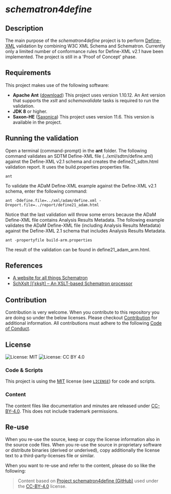 # *schematron4define*

## Description

The main purpose of the *schematron4define* project is to perform [Define-XML](https://www.cdisc.org/standards/data-exchange/define-xml) validation by combining W3C XML Schema and Schematron. Currently only a limited number of conformance rules for Define-XML v2.1 have been implemented.
The project is still in a 'Proof of Concept' phase.

## Requirements

This project makes use of the following software:

- **Apache Ant** ([download](https://downloads.apache.org/ant/)) This project uses version 1.10.12. An Ant version that supports the *xslt* and *schemavalidate* tasks is required to run the validation.
- **JDK 8** or higher.
- **Saxon-HE** ([Saxonica](https://www.saxonica.com/download/java.xml)) This project uses version 11.6. This version is available in the project.

## Running the validation

Open a terminal (command-prompt) in the **ant** folder. The following command validates an SDTM Define-XML file (../xml/sdtm/define.xml) against the Define-XML v2.1 schema and creates the define21_sdtm.html validation report. It uses the build.properties properties file.

```SHELL
ant
```

To validate the ADaM Define-XML example against the Define-XML v2.1 schema, enter the following command:

```SHELL
ant -Ddefine.file=../xml/adam/define.xml -Dreport.file=../report/define21_adam.html
```

Notice that the last validation will throw some errors because the ADaM Define-XML file contains Analysis Results Metadata.
The following example validates the ADaM Define-XML file (including Analysis Results Metadata) against the Define-XML 2.1 schema that includes Analysis Results Metadata.

```SHELL
ant -propertyfile build-arm.properties
```

The result of the validation can be found in define21_adam_arm.html.

## References

- [A website for all things Schematron](https://www.schematron.com/)
- [SchXslt [ʃˈɛksl̩t] – An XSLT-based Schematron processor](https://github.com/schxslt/schxslt)

## Contribution

Contribution is very welcome. When you contribute to this repository you are doing so under the below licenses. Please checkout [Contribution](CONTRIBUTING.md) for additional information. All contributions must adhere to the following [Code of Conduct](CODE_OF_CONDUCT.md).

## License

![License: MIT](https://img.shields.io/badge/License-MIT-blue.svg) ![License: CC BY 4.0](https://img.shields.io/badge/License-CC_BY_4.0-blue.svg)

### Code & Scripts

This project is using the [MIT](http://www.opensource.org/licenses/MIT "The MIT License | Open Source Initiative") license (see [`LICENSE`](LICENSE)) for code and scripts.

### Content

The content files like documentation and minutes are released under [CC-BY-4.0](https://creativecommons.org/licenses/by/4.0/). This does not include trademark permissions.

## Re-use

When you re-use the source, keep or copy the license information also in the source code files. When you re-use the source in proprietary software or distribute binaries (derived or underived), copy additionally the license text to a third-party-licenses file or similar.

When you want to re-use and refer to the content, please do so like the following:

> Content based on [Project schematron4define (GitHub)](https://github.com/lexjansen/schematron4define) used under the [CC-BY-4.0](https://creativecommons.org/licenses/by/4.0/) license.

